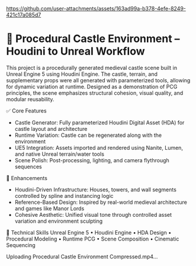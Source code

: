 
https://github.com/user-attachments/assets/163ad99a-b378-4efe-8249-421c17a085d7
# 🏰 Procedural Castle Environment – Houdini to Unreal Workflow

This project is a procedurally generated medieval castle scene built in Unreal Engine 5 using Houdini Engine. The castle, terrain, and supplementary props were all generated with parameterized tools, allowing for dynamic variation at runtime. Designed as a demonstration of PCG principles, the scene emphasizes structural cohesion, visual quality, and modular reusability.

✅ Core Features
- Castle Generator: Fully parameterized Houdini Digital Asset (HDA) for castle layout and architecture
- Runtime Variation: Castle can be regenerated along with the environment
- UE5 Integration: Assets imported and rendered using Nanite, Lumen, and native Unreal terrain/water tools
- Scene Polish: Post-processing, lighting, and camera flythrough sequences

🧠 Enhancements
- Houdini-Driven Infrastructure: Houses, towers, and wall segments controlled by spline and instancing logic
- Reference-Based Design: Inspired by real-world medieval architecture and games like Manor Lords
- Cohesive Aesthetic: Unified visual tone through controlled asset variation and environment sculpting

🧪 Technical Skills
Unreal Engine 5 • Houdini Engine • HDA Design • Procedural Modeling • Runtime PCG • Scene Composition • Cinematic Sequencing

Uploading Procedural Castle Environment Compressed.mp4…
